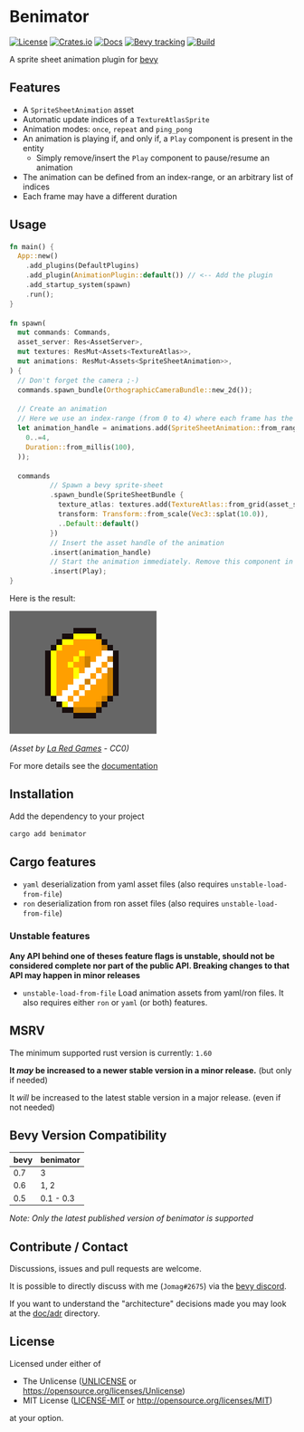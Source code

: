 # Benimator

[![License](https://img.shields.io/badge/license-Unlicense%20OR%20MIT-green)](#License)
[![Crates.io](https://img.shields.io/crates/v/benimator)](https://crates.io/crates/benimator)
[![Docs](https://docs.rs/benimator/badge.svg)](https://docs.rs/benimator)
[![Bevy tracking](https://img.shields.io/badge/Bevy%20tracking-released%20version-lightblue)](https://github.com/bevyengine/bevy/blob/main/docs/plugins_guidelines.md#main-branch-tracking)
[![Build](https://img.shields.io/github/workflow/status/jcornaz/benimator/build)](https://github.com/jcornaz/benimator/actions/workflows/build.yml)

A sprite sheet animation plugin for [bevy](https://bevyengine.org)


## Features

* A `SpriteSheetAnimation` asset
* Automatic update indices of a `TextureAtlasSprite`
* Animation modes: `once`, `repeat` and `ping_pong`
* An animation is playing if, and only if, a `Play` component is present in the entity
  * Simply remove/insert the `Play` component to pause/resume an animation
* The animation can be defined from an index-range, or an arbitrary list of indices
* Each frame may have a different duration


## Usage

```rust
fn main() {
  App::new()
    .add_plugins(DefaultPlugins)
    .add_plugin(AnimationPlugin::default()) // <-- Add the plugin
    .add_startup_system(spawn)
    .run();
}

fn spawn(
  mut commands: Commands,
  asset_server: Res<AssetServer>,
  mut textures: ResMut<Assets<TextureAtlas>>,
  mut animations: ResMut<Assets<SpriteSheetAnimation>>,
) {
  // Don't forget the camera ;-)
  commands.spawn_bundle(OrthographicCameraBundle::new_2d());

  // Create an animation
  // Here we use an index-range (from 0 to 4) where each frame has the same duration
  let animation_handle = animations.add(SpriteSheetAnimation::from_range(
    0..=4,
    Duration::from_millis(100),
  ));

  commands
          // Spawn a bevy sprite-sheet
          .spawn_bundle(SpriteSheetBundle {
            texture_atlas: textures.add(TextureAtlas::from_grid(asset_server.load("coin.png"), Vec2::new(16.0, 16.0), 5, 1)),
            transform: Transform::from_scale(Vec3::splat(10.0)),
            ..Default::default()
          })
          // Insert the asset handle of the animation
          .insert(animation_handle)
          // Start the animation immediately. Remove this component in order to pause the animation.
          .insert(Play);
}
```

Here is the result:

![Example result](doc/images/coin.gif)

*(Asset by [La Red Games](https://laredgames.itch.io/gems-coins-free) - CC0)*

For more details see the [documentation](https://docs.rs/benimator)


## Installation

Add the dependency to your project

```sh
cargo add benimator
```

## Cargo features

* `yaml` deserialization from yaml asset files (also requires `unstable-load-from-file`)
* `ron` deserialization from ron asset files (also requires `unstable-load-from-file`)

### Unstable features

**Any API behind one of theses feature flags is unstable, should not be considered complete nor part of the public API. Breaking changes to that API may happen in minor releases**

* `unstable-load-from-file` Load animation assets from yaml/ron files. It also requires either `ron` or `yaml` (or both) features.

## MSRV

The minimum supported rust version is currently: `1.60`

**It *may* be increased to a newer stable version in a minor release.** (but only if needed)

It *will* be increased to the latest stable version in a major release. (even if not needed)


## Bevy Version Compatibility

| bevy | benimator |
|------|-----------|
| 0.7  | 3         |
| 0.6  | 1, 2      |
| 0.5  | 0.1 - 0.3 |

*Note: Only the latest published version of benimator is supported* 


## Contribute / Contact

Discussions, issues and pull requests are welcome.

It is possible to directly discuss with me (`Jomag#2675`) via the [bevy discord](https://discord.com/invite/gMUk5Ph).

If you want to understand the "architecture" decisions made you may look at the [doc/adr](doc/adr) directory.


## License

Licensed under either of

* The Unlicense ([UNLICENSE](UNLICENSE) or https://opensource.org/licenses/Unlicense)
* MIT License ([LICENSE-MIT](LICENSE-MIT) or http://opensource.org/licenses/MIT)

at your option.
